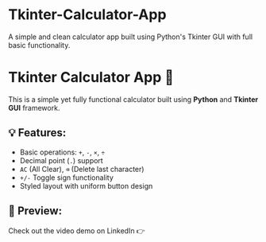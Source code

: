 # Tkinter-Calculator-App
A simple and clean calculator app built using Python's Tkinter GUI with full basic functionality.
# Tkinter Calculator App 🧮

This is a simple yet fully functional calculator built using **Python** and **Tkinter GUI** framework.

## 💡 Features:
- Basic operations: `+`, `-`, `×`, `÷`
- Decimal point (`.`) support
- `AC` (All Clear), `⌫` (Delete last character)
- `+/-` Toggle sign functionality
- Styled layout with uniform button design

## 🎥 Preview:
Check out the video demo on LinkedIn 👉 


